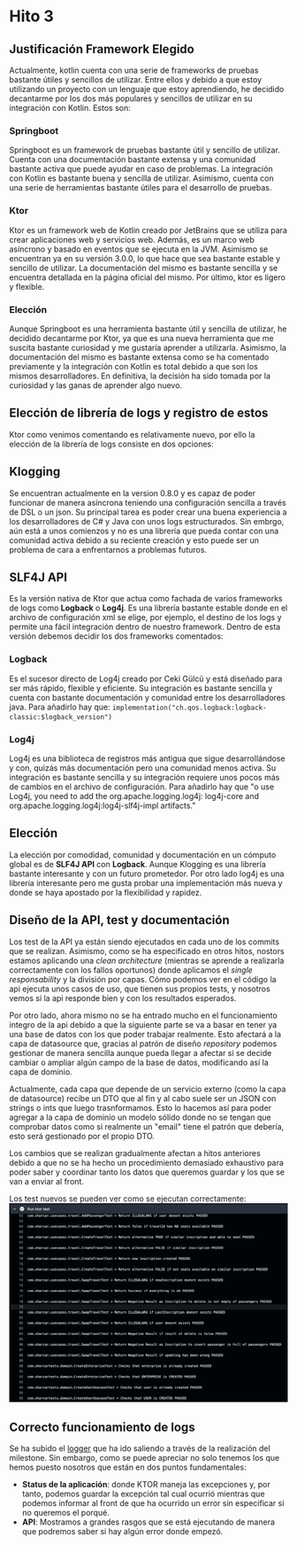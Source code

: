 # Hito 3

## Justificación Framework Elegido

Actualmente, kotlin cuenta con una serie de frameworks de pruebas bastante útiles y sencillos de utilizar. Entre ellos y
debido a que estoy utilizando un proyecto con un lenguaje que estoy aprendiendo, he decidido decantarme por los dos más
populares y sencillos de utilizar en su integración con Kotlin. Estos son:

### Springboot

Springboot es un framework de pruebas bastante útil y sencillo de utilizar. Cuenta con una documentación bastante
extensa
y una comunidad bastante activa que puede ayudar en caso de problemas. La integración con Kotlin es bastante buena y
sencilla
de utilizar. Asimismo, cuenta con una serie de herramientas bastante útiles para el desarrollo de pruebas.

### Ktor

Ktor es un framework web de Kotlin creado por JetBrains que se utiliza para crear aplicaciones web y servicios web.
Además, es un marco web asíncrono y basado en eventos que se ejecuta en la JVM. Asimismo se encuentran ya en su versión
3.0.0, lo que hace que sea bastante estable y sencillo de utilizar. La documentación del mismo es bastante sencilla y
se encuentra detallada en la página oficial del mismo. Por último, ktor es ligero y flexible.

### Elección

Aunque Springboot es una herramienta bastante útil y sencilla de utilizar, he decidido decantarme por Ktor, ya que es
una nueva herramienta que me suscita bastante curiosidad y me gustaría aprender a utilizarla. Asimismo, la documentación
del mismo es bastante extensa como se ha comentado previamente y la integración con Kotlin es total debido a que son los
mismos desarrolladores. En definitiva, la decisión ha sido tomada por la curiosidad y las ganas de aprender algo nuevo.

## Elección de librería de logs y registro de estos

Ktor como venimos comentando es relativamente nuevo, por ello la elección de la librería de logs consiste en dos
opciones:

## Klogging

Se encuentran actualmente en la version 0.8.0 y es capaz de poder funcionar de manera asíncrona teniendo una
configuración sencilla a través de DSL o un json. Su principal tarea es poder crear una buena experiencia a los
desarrolladores de C# y Java con unos logs estructurados. Sin embrgo, aún está a unos comienzos y no es una librería que
pueda contar con una comunidad activa debido a su reciente creación y esto puede ser un problema de cara a enfrentarnos
a problemas futuros.

## SLF4J API

Es la versión nativa de Ktor que actua como fachada de varios frameworks de logs como **Logback** o **Log4j**. Es una
librería bastante estable donde en el archivo de configuración xml se elige, por ejemplo, el destino de los logs y
permite
una fácil integración dentro de nuestro framework. Dentro de esta versión debemos decidir los dos frameworks comentados:

### Logback

Es el sucesor directo de Log4j creado por Ceki Gülcü y está diseñado para ser más rápido,
flexible y eficiente.
Su integración es bastante sencilla y cuenta con bastante documentación y comunidad entre los desarrolladores java.
Para añadirlo hay que:
`implementation("ch.qos.logback:logback-classic:$logback_version")`

### Log4j

Log4j es una biblioteca de registros más antigua que sigue desarrollándose y con, quizás más documentación pero
una comunidad menos activa. Su integración es bastante sencilla y su integración requiere unos pocos más de cambios
en el archivo de configuración. Para añadirlo hay que "o use Log4j, you need to add the org.apache.logging.log4j:
log4j-core
and org.apache.logging.log4j:log4j-slf4j-impl artifacts."

## Elección

La elección por comodidad, comunidad y documentación en un cómputo global es de **SLF4J API** con **Logback**. Aunque
Klogging es una librería bastante interesante y con un futuro prometedor. Por otro lado log4j es una librería
interesante
pero me gusta probar una implementación más nueva y donde se haya apostado por la flexibilidad y rapidez.

## Diseño de la API, test y documentación

Los test de la API ya están siendo ejecutados en cada uno de los commits que se realizan. Asimismo, como se ha
especificado
en otros hitos, nostors estamos aplicando una _clean architecture_ (mientras se aprende a realizarla correctamente con
los
fallos oportunos) donde aplicamos el _single responsability_ y la división por capas. Cómo podemos ver en el código
la api ejecuta unos casos de uso, que tienen sus propios tests, y nosotros vemos si la api responde bien y con los
resultados
esperados.

Por otro lado, ahora mismo no se ha entrado mucho en el funcionamiento integro de la api debido a que la siguiente parte
se va a basar en tener ya una base de datos con los que poder trabajar realmente. Esto afectará a la capa de datasource
que,
gracias al patrón de diseño _repository_ podemos gestionar de manera sencilla aunque pueda llegar a afectar si se decide
cambiar o ampliar algún campo de la base de datos, modificando así la capa de dominio.

Actualmente, cada capa que depende de un servicio externo (como la capa de datasource) recibe un DTO que al fin y al
cabo
suele ser un JSON con strings o ints que luego trasnformamos. Esto lo hacemos así para poder agregar a la capa de
dominio
un modelo sólido donde no se tengan que comprobar datos como si realmente un "email" tiene el patrón que debería, esto
será
gestionado por el propio DTO.

Los cambios que se realizan gradualmente afectan a hitos anteriores debido a que no se ha hecho un procedimiento
demasiado
exhaustivo para poder saber y coordinar tanto los datos que queremos guardar y los que se van a enviar al front.

Los test nuevos se pueden ver como se ejecutan correctamente:
![img.png](Tests_api.png)

## Correcto funcionamiento de logs

Se ha subido el [logger](../../../logFile.log) que ha ido saliendo a través de la realización del milestone. Sin
embargo, como
se puede apreciar
no solo tenemos los que hemos puesto nosotros que están en dos puntos fundamentales:

- **Status de la aplicación**: donde KTOR maneja las excepciones y, por tanto, podemos guardar la excepción tal cual
  ocurrió
  mientras que podemos informar al front de que ha ocurrido un error sin especificar si no queremos el porqué.
- **API**: Mostramos a grandes rasgos que se está ejecutando de manera que podremos saber si hay algún error donde
  empezó.



